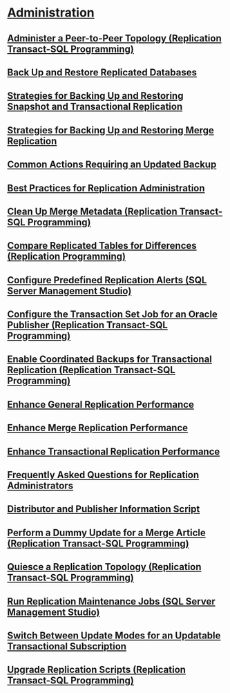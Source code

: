 # [Administration](administration-replication.md)
## [Administer a Peer-to-Peer Topology (Replication Transact-SQL Programming)](administer-a-peer-to-peer-topology-replication-transact-sql-programming.md)
## [Back Up and Restore Replicated Databases](back-up-and-restore-replicated-databases.md)
## [Strategies for Backing Up and Restoring Snapshot and Transactional Replication](strategies-for-backing-up-and-restoring-snapshot-and-transactional-replication.md)
## [Strategies for Backing Up and Restoring Merge Replication](strategies-for-backing-up-and-restoring-merge-replication.md)
## [Common Actions Requiring an Updated Backup](common-actions-requiring-an-updated-backup.md)
## [Best Practices for Replication Administration](best-practices-for-replication-administration.md)
## [Clean Up Merge Metadata (Replication Transact-SQL Programming)](clean-up-merge-metadata-replication-transact-sql-programming.md)
## [Compare Replicated Tables for Differences (Replication Programming)](compare-replicated-tables-for-differences-replication-programming.md)
## [Configure Predefined Replication Alerts (SQL Server Management Studio)](configure-predefined-replication-alerts-sql-server-management-studio.md)
## [Configure the Transaction Set Job for an Oracle Publisher (Replication Transact-SQL Programming)](configure-the-transaction-set-job-for-an-oracle-publisher.md)
## [Enable Coordinated Backups for Transactional Replication (Replication Transact-SQL Programming)](enable-coordinated-backups-for-transactional-replication.md)
## [Enhance General Replication Performance](enhance-general-replication-performance.md)
## [Enhance Merge Replication Performance](enhance-merge-replication-performance.md)
## [Enhance Transactional Replication Performance](enhance-transactional-replication-performance.md)
## [Frequently Asked Questions for Replication Administrators](frequently-asked-questions-for-replication-administrators.md)
## [Distributor and Publisher Information Script](distributor-and-publisher-information-script.md)
## [Perform a Dummy Update for a Merge Article (Replication Transact-SQL Programming)](perform-a-dummy-update-for-a-merge-article-replication-transact-sql-programming.md)
## [Quiesce a Replication Topology (Replication Transact-SQL Programming)](quiesce-a-replication-topology-replication-transact-sql-programming.md)
## [Run Replication Maintenance Jobs (SQL Server Management Studio)](run-replication-maintenance-jobs-sql-server-management-studio.md)
## [Switch Between Update Modes for an Updatable Transactional Subscription](switch-between-update-modes-for-an-updatable-transactional-subscription.md)
## [Upgrade Replication Scripts (Replication Transact-SQL Programming)](upgrade-replication-scripts-replication-transact-sql-programming.md)
